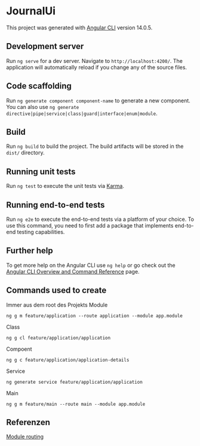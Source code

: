 # JournalUi

This project was generated with [Angular CLI](https://github.com/angular/angular-cli) version 14.0.5.

## Development server

Run `ng serve` for a dev server. Navigate to `http://localhost:4200/`. The application will automatically reload if you change any of the source files.

## Code scaffolding

Run `ng generate component component-name` to generate a new component. You can also use `ng generate directive|pipe|service|class|guard|interface|enum|module`.

## Build

Run `ng build` to build the project. The build artifacts will be stored in the `dist/` directory.

## Running unit tests

Run `ng test` to execute the unit tests via [Karma](https://karma-runner.github.io).

## Running end-to-end tests

Run `ng e2e` to execute the end-to-end tests via a platform of your choice. To use this command, you need to first add a package that implements end-to-end testing capabilities.

## Further help

To get more help on the Angular CLI use `ng help` or go check out the [Angular CLI Overview and Command Reference](https://angular.io/cli) page.


## Commands used to create
Immer aus dem root des Projekts
Module
```shell
ng g m feature/application --route application --module app.module
```
Class
```shell
ng g cl feature/application/application
```
Compoent
```shell
ng g c feature/application/application-details
```

Service
```shell
ng generate service feature/application/application
```


Main
```shell
ng g m feature/main --route main --module app.module
```



## Referenzen
[Module routing](https://angular.io/guide/lazy-loading-ngmodules#step-by-step)

